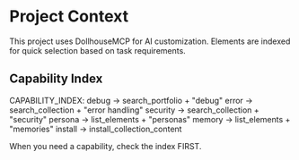 # Project Context

This project uses DollhouseMCP for AI customization. Elements are indexed for quick selection based on task requirements.

## Capability Index

CAPABILITY_INDEX:
  debug → search_portfolio + "debug"
  error → search_collection + "error handling"
  security → search_collection + "security"
  persona → list_elements + "personas"
  memory → list_elements + "memories"
  install → install_collection_content

When you need a capability, check the index FIRST.
